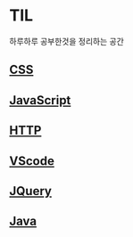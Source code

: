 ﻿# TIL

하루하루 공부한것을 정리하는 공간

## [CSS](_posts/CSS/index.md)

## [JavaScript](_posts/JavaScript/index.md)

## [HTTP](_posts/HTTP/index.md)

## [VScode](_posts/VScode/index.md)

## [JQuery](_posts/JQuery/index.md)

## [Java](_posts/JAVA/index.md)
